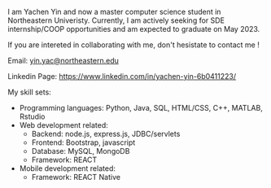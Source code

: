 I am Yachen Yin and now a master computer science student in Northeastern Univeristy. Currently, I am actively seeking for SDE internship/COOP opportunities and
am expected to graduate on May 2023. 

If you are intereted in collaborating with me, don't hesistate to contact me !

Email: yin.yac@northeastern.edu

Linkedin Page: https://www.linkedin.com/in/yachen-yin-6b0411223/

My skill sets:
   - Programming languages: Python, Java, SQL, HTML/CSS, C++, MATLAB, Rstudio
   - Web development related:
        - Backend: node.js, express.js, JDBC/servlets
        - Frontend: Bootstrap, javascript
        - Database: MySQL, MongoDB
        - Framework: REACT
   - Mobile development related:
        - Framework: REACT Native
